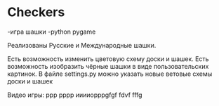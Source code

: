 # Checkers
-игра шашки
-python pygame


Реализованы Русские и Международные шашки.

Есть возможность изменить цветовую схему доски и шашек. Есть возможность изобразить чёрные шашки в виде пользовательских картинок.
В файле settings.py можно указать новые ветовые схемы доски и шашек

Видео игры:
ррр
рррр
ииииорррgfgf
fdvf
fffg
